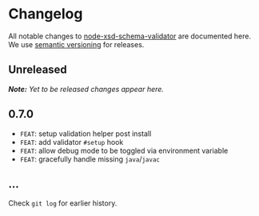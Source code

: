 # Changelog

All notable changes to [node-xsd-schema-validator](https://github.com/nikku/node-xsd-schema-validator) are documented here. We use [semantic versioning](http://semver.org/) for releases.

## Unreleased

___Note:__ Yet to be released changes appear here._

## 0.7.0

* `FEAT`: setup validation helper post install
* `FEAT`: add validator `#setup` hook
* `FEAT`: allow debug mode to be toggled via environment variable
* `FEAT`: gracefully handle missing `java`/`javac`

## ...

Check `git log` for earlier history.